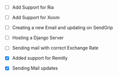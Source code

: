 - [ ] Add Support for Ria 
- [ ] Add Support for Xoom
- [ ] Creating a new Email and updating on SendGrip
- [ ] Hosting a Django Server
- [ ] Sending mail with correct Exchange Rate

- [x] Added support for Remitly
- [x] Sending Mail updates
